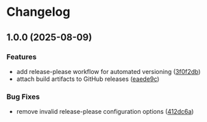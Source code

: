 # Changelog

## 1.0.0 (2025-08-09)


### Features

* add release-please workflow for automated versioning ([3f0f2db](https://github.com/kristian-petras/completionist/commit/3f0f2dba0cc3523b280f6df1a836eb7a93de2698))
* attach build artifacts to GitHub releases ([eaede9c](https://github.com/kristian-petras/completionist/commit/eaede9c78486677c625ac42de58bb89a4576eb03))


### Bug Fixes

* remove invalid release-please configuration options ([412dc6a](https://github.com/kristian-petras/completionist/commit/412dc6a7d280e0168831e1cfa09896f08741298e))

